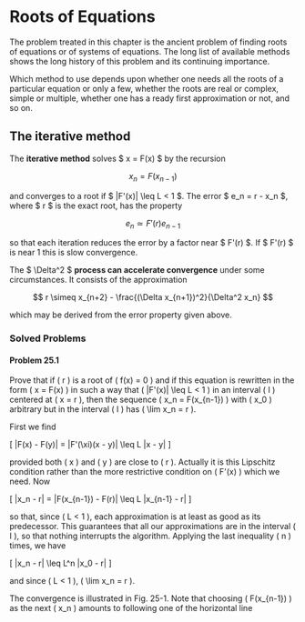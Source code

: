 # Roots of Equations

The problem treated in this chapter is the ancient problem of finding roots of equations or of systems of equations. The long list of available methods shows the long history of this problem and its continuing importance.

Which method to use depends upon whether one needs all the roots of a particular equation or only a few, whether the roots are real or complex, simple or multiple, whether one has a ready first approximation or not, and so on.

## The iterative method

The **iterative method** solves $ x = F(x) $ by the recursion

$$
x_n = F(x_{n-1})
$$

and converges to a root if $ |F'(x)| \leq L < 1 $. The error $ e_n = r - x_n $, where $ r $ is the exact root, has the property

$$
e_n \simeq F'(r) e_{n-1}
$$

so that each iteration reduces the error by a factor near $ F'(r) $. If $ F'(r) $ is near 1 this is slow convergence.

The $ \Delta^2 $ **process can accelerate convergence** under some circumstances. It consists of the approximation

$$
r \simeq x_{n+2} - \frac{(\Delta x_{n+1})^2}{\Delta^2 x_n}
$$

which may be derived from the error property given above.

### Solved Problems

 #### Problem 25.1 
 
 Prove that if \( r \) is a root of \( f(x) = 0 \) and if this equation is rewritten in the form \( x = F(x) \) in such a way that \( |F'(x)| \leq L < 1 \) in an interval \( I \) centered at \( x = r \), then the sequence \( x_n = F(x_{n-1}) \) with \( x_0 \) arbitrary but in the interval \( I \) has \( \lim x_n = r \).

First we find

\[
|F(x) - F(y)| = |F'(\xi)(x - y)| \leq L |x - y|
\]

provided both \( x \) and \( y \) are close to \( r \). Actually it is this Lipschitz condition rather than the more restrictive condition on \( F'(x) \) which we need. Now

\[
|x_n - r| = |F(x_{n-1}) - F(r)| \leq L |x_{n-1} - r|
\]

so that, since \( L < 1 \), each approximation is at least as good as its predecessor. This guarantees that all our approximations are in the interval \( I \), so that nothing interrupts the algorithm. Applying the last inequality \( n \) times, we have

\[
|x_n - r| \leq L^n |x_0 - r|
\]

and since \( L < 1 \), \( \lim x_n = r \).

The convergence is illustrated in Fig. 25-1. Note that choosing \( F(x_{n-1}) \) as the next \( x_n \) amounts to following one of the horizontal line
